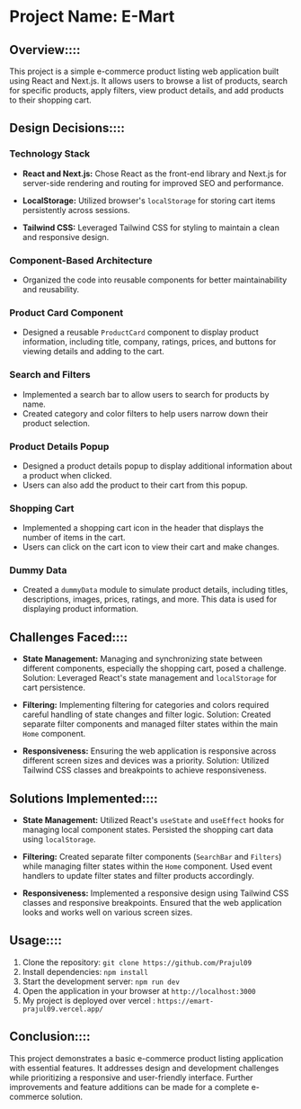 
# Project Name: E-Mart

## Overview::::

This project is a simple e-commerce product listing web application built using React and Next.js. It allows users to browse a list of products, search for specific products, apply filters, view product details, and add products to their shopping cart.

## Design Decisions::::

### Technology Stack

- **React and Next.js:** Chose React as the front-end library and Next.js for server-side rendering and routing for improved SEO and performance.

- **LocalStorage:** Utilized browser's `localStorage` for storing cart items persistently across sessions.

- **Tailwind CSS:** Leveraged Tailwind CSS for styling to maintain a clean and responsive design.

### Component-Based Architecture

- Organized the code into reusable components for better maintainability and reusability.

### Product Card Component

- Designed a reusable `ProductCard` component to display product information, including title, company, ratings, prices, and buttons for viewing details and adding to the cart.


### Search and Filters

- Implemented a search bar to allow users to search for products by name.
- Created category and color filters to help users narrow down their product selection.

### Product Details Popup

- Designed a product details popup to display additional information about a product when clicked.
- Users can also add the product to their cart from this popup.

### Shopping Cart

- Implemented a shopping cart icon in the header that displays the number of items in the cart.
- Users can click on the cart icon to view their cart and make changes.

### Dummy Data

- Created a `dummyData` module to simulate product details, including titles, descriptions, images, prices, ratings, and more. This data is used for displaying product information.


## Challenges Faced::::

- **State Management:** Managing and synchronizing state between different components, especially the shopping cart, posed a challenge. Solution: Leveraged React's state management and `localStorage` for cart persistence.

- **Filtering:** Implementing filtering for categories and colors required careful handling of state changes and filter logic. Solution: Created separate filter components and managed filter states within the main `Home` component.

- **Responsiveness:** Ensuring the web application is responsive across different screen sizes and devices was a priority. Solution: Utilized Tailwind CSS classes and breakpoints to achieve responsiveness.

## Solutions Implemented::::

- **State Management:** Utilized React's `useState` and `useEffect` hooks for managing local component states. Persisted the shopping cart data using `localStorage`.

- **Filtering:** Created separate filter components (`SearchBar` and `Filters`) while managing filter states within the `Home` component. Used event handlers to update filter states and filter products accordingly.

- **Responsiveness:** Implemented a responsive design using Tailwind CSS classes and responsive breakpoints. Ensured that the web application looks and works well on various screen sizes.

## Usage::::

1. Clone the repository: `git clone https://github.com/Prajul09`
2. Install dependencies: `npm install`
3. Start the development server: `npm run dev`
4. Open the application in your browser at `http://localhost:3000`
5. My project is deployed over vercel : `https://emart-prajul09.vercel.app/`

## Conclusion::::

This project demonstrates a basic e-commerce product listing application with essential features. It addresses design and development challenges while prioritizing a responsive and user-friendly interface. Further improvements and feature additions can be made for a complete e-commerce solution.
